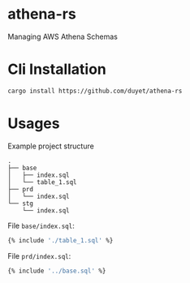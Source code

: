 # athena-rs
Managing AWS Athena Schemas

# Cli Installation

```bash
cargo install https://github.com/duyet/athena-rs
```

# Usages

Example project structure

```
.
├── base
│   ├── index.sql
│   └── table_1.sql
├── prd
│   └── index.sql
└── stg
    └── index.sql
```

File `base/index.sql`:

```sql
{% include './table_1.sql' %}
```

File `prd/index.sql`:

```sql
{% include '../base.sql' %}
```
